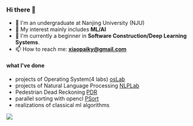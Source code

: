 ### Hi there 👋

<!--
**sorceryyy/sorceryyy** is a ✨ _special_ ✨ repository because its `README.md` (this file) appears on your GitHub profile.

Here are some ideas to get you started:
-->

- 🏫 I'm an undergraduate at Nanjing University (NJU)
- 💬 My interest mainly includes **ML/AI**
- 🌱 I'm currently a beginner in **Software Construction/Deep Learning Systems**.
- 📫 How to reach me: **xiaopaiky@gmail.com**

#### what I've done
* projects of Operating System(4 labs) [osLab](https://github.com/sorceryyy/os_labs)
* projects of Natural Language Processing [NLPLab](https://github.com/sorceryyy/nlp_lab)
* Pedestrian Dead Reckoning [PDR](https://github.com/sorceryyy/aml)
* parallel sorting with opencl [PSort](https://github.com/sorceryyy/pa_compute)
* realizations of classical ml algorithms


![](https://github-readme-stats.vercel.app/api/top-langs/?username=sorceryyy)




